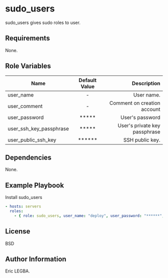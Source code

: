 sudo_users
=========

sudo_users gives sudo roles to user.

Requirements
------------

None.

Role Variables
--------------


| Name	        | Default Value	| Description|
| ------------- |:-------------:| ----------:|
|user_name| - |User name.|
|user_comment| - |Comment on creation account|
|user_password|*****|User's password|
|user_ssh_key_passphrase|*****|User's private key passphrase|
|user_public_ssh_key|******|SSH public key.|



Dependencies
------------

None.

Example Playbook
----------------

Install sudo_users
```yaml
- hosts: servers
  roles:
    - { role: sudo_users, user_name: "deploy", user_password: "******", user_public_ssh_key: "ssh-rsa AAAAB3NzaC1*********" }
```

License
-------

BSD

Author Information
------------------

Eric LEGBA.